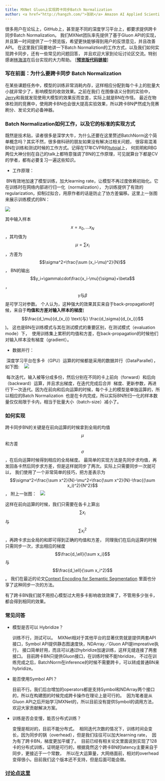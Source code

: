 ```yaml
---
title: MXNet Gluon上实现跨卡同步Batch Normalization
author: <a href="http://hangzh.com/">张航</a> Amazon AI Applied Scientist
---
```


很多用户在论坛上，GitHub上，甚至是不同的深度学习平台上，都要求提供跨卡同步Batch Normalization。
我们MXNet团队率先提供了基于Gluon API的实现，并且第一时间提供了一个预览版，希望更快能够得到用户的反馈意见，并且改善API。
在这里我们简要地讲一下Batch Normaliztion的工作方式，以及我们如何实现跨卡同步，还有一些常见的问题回答，
并且欢迎大家到论坛讨论区交流。特别感谢[林海滨](https://github.com/eric-haibin-lin)在后台实现的大力帮助。
[**[预览版代码链接](https://github.com/zhanghang1989/MXNet-Gluon-SyncBN)**]

### 写在前面：为什么要跨卡同步 Batch Normalization
在某些课题任务中，模型的训练非常消耗内存，这样相应分配到每个卡上的批量大小就非常少了，影响模型的收敛效果。之前在我们
在图像语义分割的实验中，[Jerry](http://zhongyuezhang.com/)和我就发现使用大模型的效果反而变差，实际上就是BN在作怪。
最近在物体检测的竞赛中，使用跨卡BN也会很大提高实验效果，所以跨卡BN俨然成为竞赛刷分、发论文的必备神器。

### Batch Normalization如何工作，以及它的标准的实现方式
既然是技术贴，读者很多是深学大牛，为什么还要在这里赘述BatchNorm这个简单概念吗？其实不然，很多做科研的朋友如果没有解决过相关问题，
很容易混淆BN在训练和测试时候的工作方式。记得在17年CVPR的[tutoial](http://deeplearning.csail.mit.edu/)上，
何凯明和RBG两位大神分别在自己的talk上都特意强调了BN的工作原理，可见就算台下都是CV的学者，都有必要复习一遍这些知识。

- 工作原理：

  BN有效地加速了模型训练，加大learning rate，让模型不再过度依赖初始化。它在训练时在网络内部进行归一化（normalization），
  为训练提供了有效的regularization，抑制过拟合，用原作者的话是防止了协方差偏移。这里上一张图来展示训练模式的BN：

  ![](http://hangzh.com/images/bn1.png)

  其中输入样本$$x={x_0,...x_N}$$，其均值为$$\mu=\sum x_i$$，方差为$$\sigma^2=\frac{\sum (x_i-\mu)^2}{N}$$，
  BN的输出$$y_i=\gamma\cdot\frac{x_i-\mu}{\sigma}+\beta$$，$$\gamma\text{与}\beta$$是可学习对参数。
  个人认为，这种强大的效果其实来自于back-propagation时候，来自于**均值和方差对输入样本的梯度**(
  $$\frac{d_\mu}{d_{x_i}} \text{与} \frac{d_\sigma}{d_{x_i}}$$)。
  这也是BN在训练模式与其在测试模式的重要区别，在测试模式（evaluation mode）下，
  使用训练集上累积的均值和方差，在back-propagation的时候他们对输入样本没有梯度（gradient）。

- 数据并行：

  深度学习平台在多卡（GPU）运算的时候都是采用的数据并行（DataParallel），如下图:
  
  ![](http://hangzh.com/images/bn2.png)
  
  每次迭代，输入被等分成多份，然后分别在不同的卡上前向（forward）和后向（backward）运算，并且求出梯度，在迭代完成后合并
  梯度、更新参数，再进行下一次迭代。因为在前向和后向运算的时候，每个卡上的模型是单独运算的，所以相应的Batch Normalization
  也是在卡内完成，所以实际BN所归一化的样本数量仅仅局限于卡内，相当于批量大小（batch-size）减小了。

### 如何实现
跨卡同步BN的关键是在前向运算的时候拿到全局的均值$$\mu$$和方差$$\sigma$$，在后向运算时候得到相应的全局梯度。
最简单的实现方法是先同步求均值，再发回各卡然后同步求方差，但是这样就同步了两次。实际上只需要同步一次就可以，
我们使用了一个非常简单的技巧，把方差表示为$$\sigma^2=\frac{\sum x^2}{N}-\mu^2=\frac{\sum x^2}{N}-\frac{(\sum x_i)^2}{N^2}$$，
附上一张图：
  
![](http://hangzh.com/images/bn3.png)
  
这样在前向运算的时候，我们只需要在各卡上算出$$\sum x_i$$与$$\sum x_i^2$$，再跨卡求出全局的和即可得到正确的均值和方差，
同理我们在后向运算的时候只需同步一次，求出相应的梯度$$\frac{d_\ell}{\sum x_i}$$与$$\frac{d_\ell}{\sum x_i^2}$$。
我们在最近的论文[Context Encoding for Semantic Segmentation](https://arxiv.org/pdf/1803.08904.pdf)
里面也分享了这种同步一次的方法。

有了跨卡BN我们就不用担心模型过大用多卡影响收敛效果了，不管用多少张卡，都会得到相同的效果。

### 常见问答
- 模型是否可以 Hybridize？

  训练不行，测试可以。
  MXNet相对于其他平台的显著优势就是提供两套API接口，Symbol API提供静态图速度快，NDArray／Gluon API是impreative执行，
  接口简单好用，而且可以通过hybridize加速训练，这样无缝连接了两套接口。
  目前跨卡BN只提供Gluon接口，在训练时候不能hbridize，
  不过在训练完成之后，BatchNorm在inference的时候不需要跨卡，可以转成普通BN来hybridize。

- 能否使用Symbol API？

  目前不行。我们后台增加的operators都是支持Symbol和NDArray两个接口的，所以在构建图的时候完成跨卡操作在理论上是可行的。
  因为笔者是从Gluon API之后开始学习MXNet的，所以目前没有提供Symbol的调用方法，欢迎大家贡献解决方案。

- 训练是否会变慢，能否分布式训练？

  变慢是相对的，目前不能分布式。
  相同迭代次数的情况下，训练时间会变长，因为同步的锅（overhead），但是我们往往可以加大learning rate，
  因为有了跨卡BN，梯度更加平缓了。
  目前已经有相关论文里面说到实现了128卡的分布式训练，证明是可行的，根据竟然这个跨卡BN的latency主要来自于同步，更接近于一个常数，
  所以在大运算量，大网络面前，相对的overhead变得很小。目前我们这个版本还不支持，但是后面可能会做。

### [讨论点这里](https://discuss.gluon.ai/t/topic/1156)
